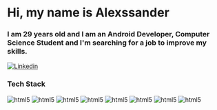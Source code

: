 # Hi, my name is Alexssander
### I am 29 years old and I am an Android Developer, Computer Science Student and I'm searching for a job to improve my skills.

[![Linkedin](https://img.shields.io/badge/LinkedIn-0077B5?style=for-the-badge&logo=linkedin&logoColor=white)](https://www.linkedin.com/in/alexssander-tavares-b4b03928a/)

<!--[![Alexssander Tavares](https://github-readme-stats.vercel.app/api?username=alexssandertavares&show_icons=true&theme=onedark)] -->

### Tech Stack

 <div style="display: inline_block>
    <img align="center" alt="html5" src="https://img.shields.io/badge/Kotlin-7F52FF.svg?style=for-the-badge&logo=Kotlin&logoColor=white" />
    <img align="center" alt="html5" src="https://img.shields.io/badge/Kotlin-0095D5?&style=for-the-badge&logo=kotlin&logoColor=white" />
    <img align="center" alt="html5" src="https://img.shields.io/badge/Android_Studio-3DDC84?style=for-the-badge&logo=android-studio&logoColor=white" />
    <img align="center" alt="html5" src="https://img.shields.io/badge/Jetpack%20Compose-4285F4.svg?style=for-the-badge&logo=Jetpack-Compose&logoColor=white" />
    <img align="center" alt="html5" src="https://img.shields.io/badge/GIT-E44C30?style=for-the-badge&logo=git&logoColor=white" />
    <img align="center" alt="html5" src="https://img.shields.io/badge/SQLite-07405E?style=for-the-badge&logo=sqlite&logoColor=white" />
    <img align="center" alt="html5" src="https://img.shields.io/badge/Gradle-02303A.svg?style=for-the-badge&logo=Gradle&logoColor=white" />
    <img align="center" alt="html5" src="https://img.shields.io/badge/Ktor-087CFA.svg?style=for-the-badge&logo=Ktor&logoColor=white" />
    <img align="center" alt="html5" src="https://img.shields.io/badge/IntelliJ%20IDEA-000000.svg?style=for-the-badge&logo=IntelliJ-IDEA&logoColor=white" />
 </div>

